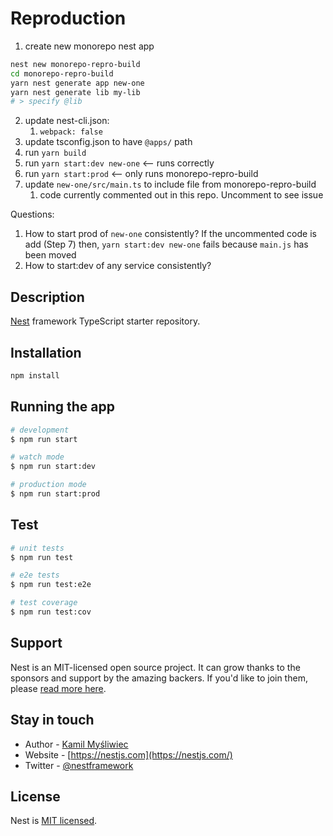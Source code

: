 # Reproduction

1. create new monorepo nest app

```sh
nest new monorepo-repro-build
cd monorepo-repro-build
yarn nest generate app new-one
yarn nest generate lib my-lib
# > specify @lib
```

2. update nest-cli.json:
   1. `webpack: false`
3. update tsconfig.json to have `@apps/` path
4. run `yarn build`
5. run `yarn start:dev new-one` <-- runs correctly
6. run `yarn start:prod` <-- only runs monorepo-repro-build
7. update `new-one/src/main.ts` to include file from monorepo-repro-build
   1. code currently commented out in this repo. Uncomment to see issue
  
Questions:

1. How to start prod of `new-one` consistently? If the uncommented code is add (Step 7) then, `yarn start:dev new-one` fails because `main.js` has been moved
2. How to start:dev of any service consistently?

## Description

[Nest](https://github.com/nestjs/nest) framework TypeScript starter repository.

## Installation

```bash
npm install
```

## Running the app

```bash
# development
$ npm run start

# watch mode
$ npm run start:dev

# production mode
$ npm run start:prod
```

## Test

```bash
# unit tests
$ npm run test

# e2e tests
$ npm run test:e2e

# test coverage
$ npm run test:cov
```

## Support

Nest is an MIT-licensed open source project. It can grow thanks to the sponsors and support by the amazing backers. If you'd like to join them, please [read more here](https://docs.nestjs.com/support).

## Stay in touch

- Author - [Kamil Myśliwiec](https://kamilmysliwiec.com)
- Website - [https://nestjs.com](https://nestjs.com/)
- Twitter - [@nestframework](https://twitter.com/nestframework)

## License

  Nest is [MIT licensed](LICENSE).
